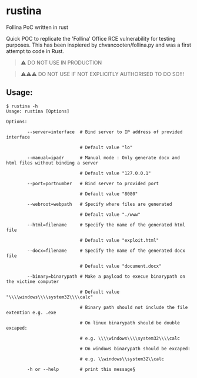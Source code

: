 # rustina
Follina PoC written in rust

Quick POC to replicate the 'Follina' Office RCE vulnerability for testing purposes. This has been inspiered by chvancooten/follina.py and was a first attempt to code in Rust.

> ⚠ DO NOT USE IN PRODUCTION

> ⚠⚠⚠ DO NOT USE IF NOT EXPLICITLY AUTHORISED TO DO SO!!!

## Usage:
```
$ rustina -h                                                                                      
Usage: rustina [Options]

Options:

        --server=interface  # Bind server to IP address of provided interface

                            # Default value "lo"

        --manual=ipadr      # Manual mode : Only generate docx and html files without binding a server

                            # Default value "127.0.0.1"

        --port=portnumber   # Bind server to provided port

                            # Default value "8080"

        --webroot=webpath   # Specify where files are generated

                            # Default value "./www"

        --html=filename     # Specify the name of the generated html file

                            # Default value "exploit.html"

        --docx=filename     # Specify the name of the generated docx file

                            # Default value "document.docx"

        --binary=binarypath # Make a payload to execue binarypath on the victime computer

                            # Default value "\\\\windows\\\\system32\\\\calc"

                            # Binary path should not include the file extention e.g. .exe

                            # On linux binarypath should be double excaped:

                            # e.g. \\\\windows\\\\system32\\\\calc

                            # On windows binarypath should be excaped:

                            # e.g. \\windows\\system32\\calc

        -h or --help        # print this message§
```
```


